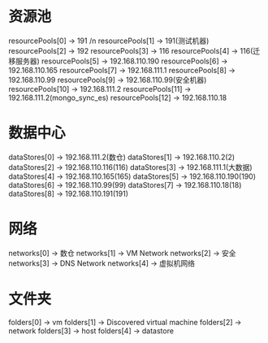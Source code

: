 # 资源池
resourcePools[0] -> 191 /n
resourcePools[1] -> 191(测试机器)
resourcePools[2] -> 192
resourcePools[3] -> 116 
resourcePools[4] -> 116(迁移服务器) 
resourcePools[5] -> 192.168.110.190
resourcePools[6] -> 192.168.110.165
resourcePools[7] -> 192.168.111.1
resourcePools[8] -> 192.168.110.99
resourcePools[9] -> 192.168.110.99(安全机器)
resourcePools[10] -> 192.168.111.2
resourcePools[11] -> 192.168.111.2(mongo_sync_es)
resourcePools[12] -> 192.168.110.18

# 数据中心
dataStores[0] -> 192.168.111.2(数仓)
dataStores[1] -> 192.168.110.2(2)
dataStores[2] -> 192.168.110.116(116)
dataStores[3] -> 192.168.111.1(大数据)
dataStores[4] -> 192.168.110.165(165)
dataStores[5] -> 192.168.110.190(190)
dataStores[6] -> 192.168.110.99(99)
dataStores[7] -> 192.168.110.18(18)
dataStores[8] -> 192.168.110.191(191)

# 网络
networks[0] -> 数仓
networks[1] -> VM Network
networks[2] -> 安全
networks[3] -> DNS Network
networks[4] -> 虚拟机网络

# 文件夹
folders[0] -> vm
folders[1] -> Discovered virtual machine
folders[2] -> network
folders[3] -> host
folders[4] -> datastore
